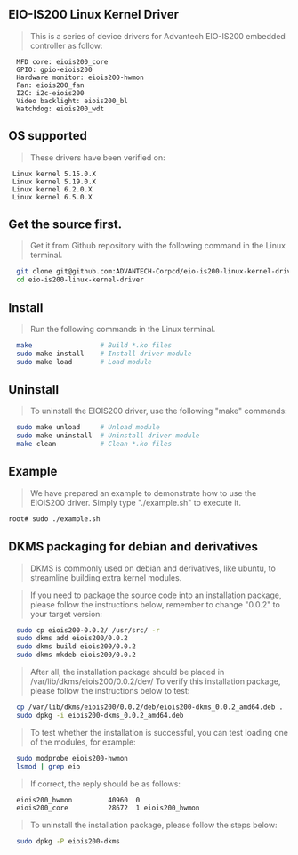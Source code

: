 ## EIO-IS200 Linux Kernel Driver
> This is a series of device drivers for Advantech EIO-IS200 embedded controller as follow:
```
  MFD core: eiois200_core
  GPIO: gpio-eiois200
  Hardware monitor: eiois200-hwmon
  Fan: eiois200_fan
  I2C: i2c-eiois200
  Video backlight: eiois200_bl
  Watchdog: eiois200_wdt
```
## OS supported
> These drivers have been verified on:
 ```
  Linux kernel 5.15.0.X
  Linux kernel 5.19.0.X
  Linux kernel 6.2.0.X
  Linux kernel 6.5.0.X
 ```
## Get the source first.
> Get it from Github repository with the following command in the Linux terminal.

```bash
  git clone git@github.com:ADVANTECH-Corpcd/eio-is200-linux-kernel-driver.git
  cd eio-is200-linux-kernel-driver
```
## Install
> Run the following commands in the Linux terminal.
```bash
  make                 # Build *.ko files
  sudo make install    # Install driver module
  sudo make load       # Load module
```
## Uninstall
> To uninstall the EIOIS200 driver, use the following "make" commands:
```bash
  sudo make unload     # Unload module
  sudo make uninstall  # Uninstall driver module
  make clean           # Clean *.ko files
```

## Example
> We have prepared an example to demonstrate how to use the EIOIS200 driver. Simply type "./example.sh" to execute it.
```bash
root# sudo ./example.sh
```

## DKMS packaging for debian and derivatives
> DKMS is commonly used on debian and derivatives, like ubuntu, to streamline building extra kernel modules.

> If you need to package the source code into an installation package, please follow the instructions below, remember to change "0.0.2" to your target version:
```bash
  sudo cp eiois200-0.0.2/ /usr/src/ -r
  sudo dkms add eiois200/0.0.2
  sudo dkms build eiois200/0.0.2
  sudo dkms mkdeb eiois200/0.0.2
```
> After all, the installation package should be placed in /var/lib/dkms/eiois200/0.0.2/dev/
> To verify this installation package, please follow the instructions below to test:
```bash
  cp /var/lib/dkms/eiois200/0.0.2/deb/eiois200-dkms_0.0.2_amd64.deb .
  sudo dpkg -i eiois200-dkms_0.0.2_amd64.deb
```
> To test whether the installation is successful, you can test loading one of the modules, for example:
```bash
  sudo modprobe eiois200-hwmon
  lsmod | grep eio
```
> If correct, the reply should be as follows:
```bash
  eiois200_hwmon         40960  0
  eiois200_core          28672  1 eiois200_hwmon
```
> To uninstall the installation package, please follow the steps below:
```bash
  sudo dpkg -P eiois200-dkms
```

